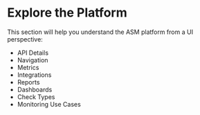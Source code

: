 # Explore the Platform

This section will help you understand the ASM platform from a UI perspective:

* API Details
* Navigation
* Metrics
* Integrations
* Reports
* Dashboards
* Check Types
* Monitoring Use Cases
